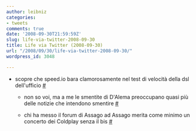 ```yaml
---
author: leibniz
categories:
- tweets
comments: true
date: '2008-09-30T21:59:59Z'
slug: life-via-twitter-2008-09-30
title: Life via Twitter (2008-09-30)
url: "/2008/09/30/life-via-twitter-2008-09-30/"
wordpress_id: 3048

---
```

* scopre che speed.io bara clamorosamente  nel test di velocità della dsl dell'ufficio [#](https://twitter.com/leibniz/statuses/940319469)

	
  * non so voi, ma a me le smentite di D'Alema preoccupano quasi più delle notizie che  intendono smentire [#](https://twitter.com/leibniz/statuses/940509151)

	
  * chi ha messo il forum di Assago ad Assago merita come minimo un concerto dei Coldplay senza il bis [#](https://twitter.com/leibniz/statuses/941215631)


